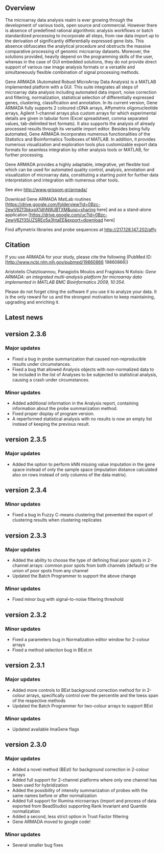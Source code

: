 ## Overview

The microarray data analysis realm is ever growing through the development of various tools, open source and commercial. However there is absence of predefined rational algorithmic analysis workflows or batch standardized processing to incorporate all steps, from raw data import up to the derivation of significantly differentially expressed gene lists. This absence obfuscates the analytical procedure and obstructs the massive comparative processing of genomic microarray datasets. Moreover, the solutions provided, heavily depend on the programming skills of the user, whereas in the case of GUI embedded solutions, they do not provide direct support of various raw image analysis formats or a versatile and simultaneously flexible combination of signal processing methods.

Gene ARMADA (Automated Robust MicroArray Data Analysis) is a MATLAB implemented platform with a GUI. This suite integrates all steps of microarray data analysis including automated data import, noise correction and filtering, normalization, statistical selection of differentially expressed genes, clustering, classification and annotation. In its current version, Gene ARMADA fully supports 2 coloured cDNA arrays, Affymetrix oligonucleotide arrays, Agilent 1-channel arrays plus custom arrays for which experimental details are given in tabular form (Excel spreadsheet, comma separated values, tab-delimited text formats). It also supports the analysis of already processed results through its versatile import editor. Besides being fully automated, Gene ARMADA incorporates numerous functionalities of the Statistics and Bioinformatics Toolboxes of MATLAB. In addition, it provides numerous visualization and exploration tools plus customizable export data formats for seamless integration by other analysis tools or MATLAB, for further processing.

Gene ARMADA provides a highly adaptable, integrative, yet flexible tool which can be used for automated quality control, analysis, annotation and visualization of microarray data, constituting a starting point for further data interpretation and integration with numerous other tools.

See also http://www.grissom.gr/armada/

Download Gene ARMADA MatLab routines [https://drive.google.com/folderview?id=0Bzc-2ewV6Zf3bkxpX1dhNWJBTXM&usp=sharing here] and as a stand-alone application [https://drive.google.com/uc?id=0Bzc-2ewV6Zf3SUZSREo5a3htaEE&export=download here]

Find affymetrix libraries and probe sequences at http://217.128.147.202/affy

## Citation

If you use ARMADA for your study, please cite the following (PubMed ID: [http://www.ncbi.nlm.nih.gov/pubmed/19860866 19860866])

Aristotelis Chatziioannou, Panagiotis Moulos and Fragiskos N Kolisis:
*Gene ARMADA: an integrated multi-analysis platform for microarray data implemented in MATLAB*
_BMC Bioinformatics 2009, 10:354_.

Please do not forget citing the software if you use it to analyze your data. It is the only reward for us and the strongest motivation to keep maintaining, upgrading and enriching it.

## Latest news
## version 2.3.6
### Major updates
- Fixed a bug in probe summarization that caused non-reproducible results under circumstances.
- Fixed a bug that allowed Analysis objects with non-normalized data to be included in the list of Analyses to be subjected to statistical analysis, causing a crash under circumstances.

### Minor updates
- Added additional information in the Analysis report, containing information about the probe summarization method.
- Fixed proper display of program version. 
- A reperformed statistical analysis with no results is now an empty list instead of keeping the previous result.

## version 2.3.5
### Major updates
- Added the option to perform kNN missing value imputation in the gene space instead of only the sample space (imputation distance calculated also on rows instead of only columns of the data matrix). 

## version 2.3.4
### Minor updates
- Fixed a bug in Fuzzy C-means clustering that prevented the export of clustering results when clustering replicates 

## version 2.3.3
### Major updates
- Added the ability to choose the type of defining final poor spots in 2-channel arrays: common poor spots from both channels (default) or the union of poor spots from any channel
- Updated the Batch Programmer to support the above change

### Minor updates
- Fixed minor bug with signal-to-noise filtering threshold

## version 2.3.2
### Minor updates
- Fixed a parameters bug in Normalization editor window for 2-colour arrays
- Fixed a method selection bug in BEst.m

## version 2.3.1
### Major updates
- Added more controls to BEst background correction method for in 2-colour arrays, specifically control over the percentile and the loess span of the respective methods
- Updated the Batch Programmer for two-colour arrays to support BEst

### Minor updates
- Updated available ImaGene flags

## version 2.3.0
### Major updates
- Added a novel method (BEst) for background correction in 2-colour arrays
- Added full support for 2-channel platforms where only one channel has been used for hybridization
- Added the possibility of intensity summarization of probes with the same names before or after normalization
- Added full support for Illumina microarrays (import and process of data exported from BeadStudio) supporting Rank Invariant and Quantile normalization
- Added a second, less strict option in Trust Factor filtering
- Gene ARMADA moved to google code!

### Minor updates
- Several smaller bug fixes

